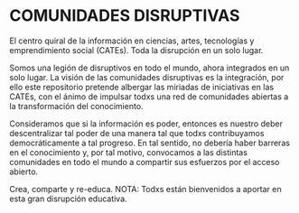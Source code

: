# COMUNIDADES DISRUPTIVAS
El centro quiral de la información en ciencias, artes, tecnologías y emprendimiento social (CATEs). Toda la disrupción en un solo lugar.

Somos una legión de disruptivos en todo el mundo, ahora integrados en un solo lugar. La visión de las comunidades disruptivas es la integración, por ello este repositorio pretende albergar las miriadas de iniciativas en las CATEs, con el ánimo de impulsar todxs una red de comunidades abiertas a la transformación del conocimiento.

Consideramos que si la información es poder, entonces es nuestro deber descentralizar tal poder de una manera tal que todxs contribuyamos democráticamente a tal progreso. En tal sentido, no debería haber barreras en el conocimiento y, por tal motivo, convocamos a las distintas comunidades en todo el mundo a compartir sus esfuerzos por el acceso abierto. 

Crea, comparte y re-educa.
NOTA: Todxs están bienvenidos a aportar en esta gran disrupción educativa.
